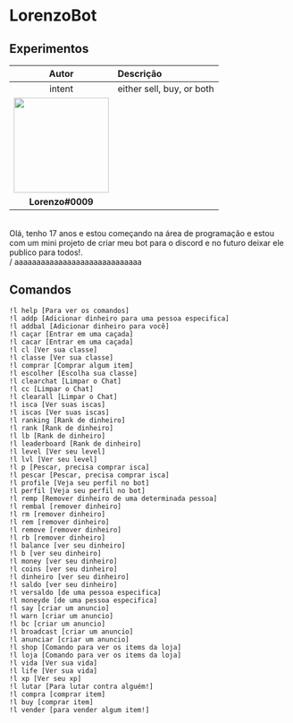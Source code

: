 # LorenzoBot

## Experimentos

| Autor | Descrição|
| :---: | :--- |
| intent     | either sell, buy, or both |
| <img class="imagem-1" src="https://anima-uploads.s3.amazonaws.com/projects/5fa84e566b2b519f9b204afe/releases/5fa84e5ee06687ac30fba9d7/img/imagem-1@1x.png" width="170"> |
**Lorenzo#0009**|
<br>Olá, tenho 17 anos e estou começando na área de programação e estou com um mini projeto de criar meu bot para o discord e no futuro deixar ele publico para todos!.<br>
/ aaaaaaaaaaaaaaaaaaaaaaaaaaaaa

## Comandos

``` !l c [Para entrar na dungeon e caçar]
!l help [Para ver os comandos]
!l addp [Adicionar dinheiro para uma pessoa especifica]
!l addbal [Adicionar dinheiro para você]
!l caçar [Entrar em uma caçada]
!l cacar [Entrar em uma caçada]
!l cl [Ver sua classe]
!l classe [Ver sua classe]
!l comprar [Comprar algum item]
!l escolher [Escolha sua classe]
!l clearchat [Limpar o Chat]
!l cc [Limpar o Chat]
!l clearall [Limpar o Chat]
!l isca [Ver suas iscas]
!l iscas [Ver suas iscas]
!l ranking [Rank de dinheiro]
!l rank [Rank de dinheiro]
!l lb [Rank de dinheiro]
!l leaderboard [Rank de dinheiro]
!l level [Ver seu level]
!l lvl [Ver seu level]
!l p [Pescar, precisa comprar isca]
!l pescar [Pescar, precisa comprar isca]
!l profile [Veja seu perfil no bot]
!l perfil [Veja seu perfil no bot]
!l remp [Remover dinheiro de uma determinada pessoa]
!l rembal [remover dinheiro]
!l rm [remover dinheiro]
!l rem [remover dinheiro]
!l remove [remover dinheiro]
!l rb [remover dinheiro]
!l balance [ver seu dinheiro]
!l b [ver seu dinheiro]
!l money [ver seu dinheiro]
!l coins [ver seu dinheiro]
!l dinheiro [ver seu dinheiro]
!l saldo [ver seu dinheiro]
!l versaldo [de uma pessoa especifica]
!l moneyde [de uma pessoa especifica]
!l say [criar um anuncio]
!l warn [criar um anuncio]
!l bc [criar um anuncio]
!l broadcast [criar um anuncio]
!l anunciar [criar um anuncio]
!l shop [Comando para ver os items da loja]
!l loja [Comando para ver os items da loja]
!l vida [Ver sua vida]
!l life [Ver sua vida]
!l xp [Ver seu xp]
!l lutar [Para lutar contra alguém!]
!l compra [comprar item]
!l buy [comprar item]
!l vender [para vender algum item!]
 ```

